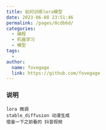```yaml
---
title: 如何训练lora模型
date: 2023-06-08 23:51:46
permalink: /pages/0cdb6d/
categories:
  - 编程
  - 机器学习
  - 模型
tags:
  -
author:
  name: fovegage
  link: https://github.com/fovegage
---
```


### 说明

```
lora 微调
stable_diffusion 动漫生成
借鉴一下之前看的 抖音视频
```